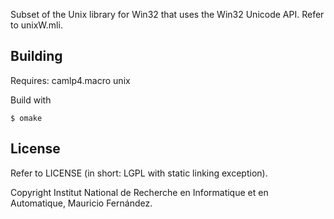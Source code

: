 
Subset of the Unix library for Win32 that uses the Win32 Unicode API.
Refer to unixW.mli.

Building
--------
Requires: camlp4.macro unix

Build with

    $ omake

License
-------
Refer to LICENSE (in short: LGPL with static linking exception).

Copyright Institut National de Recherche en Informatique et en Automatique,
Mauricio Fernández.
